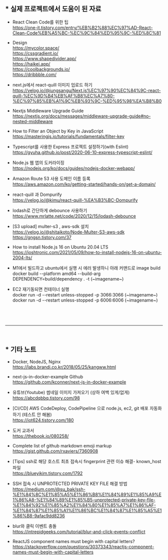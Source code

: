 ## \* 실제 프로젝트에서 도움이 된 자료

-   React Clean Code를 위한 팁  
    https://one-it.tistory.com/entry/%EB%B2%88%EC%97%AD-React-Clean-Code%EB%A5%BC-%EC%9C%84%ED%95%9C-%ED%8C%81

-   Design  
    https://mycolor.space/  
    https://cssgradient.io/  
    https://www.shapedivider.app/  
    https://haikei.app/  
    https://coolbackgrounds.io/  
    https://dribbble.com/

-   next.js에서 react-quill 이미지 업로드 하기  
    https://velog.io/@jungsangu/Next.js%EC%97%90%EC%84%9C-react-quill-%EC%9D%B4%EB%AF%B8%EC%A7%80-%EC%97%85%EB%A1%9C%EB%93%9C-%ED%95%98%EA%B8%B0

-   Nextjs Middleware Upgrade Guide  
    https://nextjs.org/docs/messages/middleware-upgrade-guide#no-nested-middleware

-   How to Filter an Object by Key in JavaScript  
    https://masteringjs.io/tutorials/fundamentals/filter-key

-   Typescript를 사용한 Express 프로젝트 설정하기(with Eslint)  
    https://gyuha.github.io/post/2020-06-10-express-typescript-eslint/

-   Node.js 웹 앱의 도커라이징  
    https://nodejs.org/ko/docs/guides/nodejs-docker-webapp/

-   Amazon Route 53 사용 도메인 이름 등록  
    https://aws.amazon.com/ko/getting-started/hands-on/get-a-domain/

-   react-quill 과 Dompurify  
    https://velog.io/@kimu/react-quill-%EA%B3%BC-Dompurify

-   lodash로 간단하게 debounce 사용하기  
    https://www.mrlatte.net/code/2020/12/15/lodash-debounce

-   [S3 upload] multer-s3 , aws-sdk 설치  
    https://velog.io/@shitaikoto/Node-Multer-S3-aws-sdk
    https://gngsn.tistory.com/37

-   How to install Node.js 16 on Ubuntu 20.04 LTS  
    https://joshtronic.com/2021/05/09/how-to-install-nodejs-16-on-ubuntu-2004-lts/

-   M1에서 빌드하고 ubuntu에서 실행 시 에러 발생하니 아래 커맨드로 image build  
    docker build --platform amd64 --build-arg DEPENDENCY=build/dependency . -t (~imagename~)

-   EC2 재기동되면 컨테이너 실행  
    docker run -d --restart unless-stopped -p 3066:3066 (~imagename~)
    docker run -d --restart unless-stopped -p 6006:6006 (~imagename~)

## <br/>

---

<br/>

## \* 기타 노트

-   Docker, NodeJS, Nginx  
    https://labs.brandi.co.kr/2018/05/25/kangww.html

-   next-js-in-docker-example Github  
    https://github.com/kconner/next-js-in-docker-example

-   유튜브(Youtube) 썸네일 이미지 가져오기 (상하 여백 있게/없게)  
    https://abcdqbbq.tistory.com/98

-   [CI/CD] AWS CodeDeploy, CodePipeline 으로 node.js, ec2, git 배포 자동화하기 (테스트 안 해봄)  
    https://iot624.tistory.com/180

-   도커 교과서  
    https://thebook.io/080258/

-   Complete list of github markdown emoji markup  
    https://gist.github.com/rxaviers/7360908

-   [Tips] ssh로 해당 호스트 최초 접속시 fingerprint 관련 이슈 해결- known_host 파일  
    https://blueyikim.tistory.com/1792

-   SSH 접속 시 UNPROTECTED PRIVATE KEY FILE 해결 방법  
    https://medium.com/@su_bak/ssh-%E1%84%8C%E1%85%A5%E1%86%B8%E1%84%89%E1%85%A9%E1%86%A8-%E1%84%89%E1%85%B5-unprotected-private-key-file-%E1%84%92%E1%85%A2%E1%84%80%E1%85%A7%E1%86%AF-%E1%84%87%E1%85%A1%E1%86%BC%E1%84%87%E1%85%A5%E1%86%B8-9afac9dd8236

-   blur와 클릭 이벤트 충돌  
    https://intrepidgeeks.com/tutorial/blur-and-click-events-conflict

-   ReactJS component names must begin with capital letters?  
    https://stackoverflow.com/questions/30373343/reactjs-component-names-must-begin-with-capital-letters
